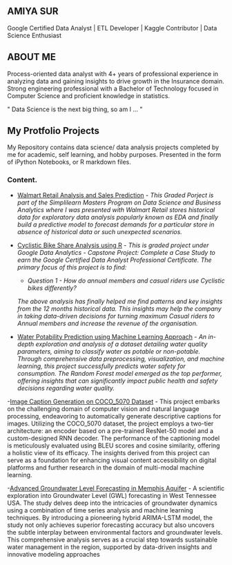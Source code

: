 ## **AMIYA SUR**  
Google Certified Data Analyst | ETL Developer | Kaggle Contributor | Data Science Enthusiast

## **ABOUT ME**  

Process-oriented data analyst with 4+ years of professional experience in analyzing data and gaining insights to drive growth in the Insurance domain. Strong engineering professional with a Bachelor of Technology focused in Computer Science and proficient knowledge in statistics.

" Data Science is the next big thing, so am I ... "  

## My Protfolio Projects
My Repository contains data science/ data analysis projects completed by me for academic, self learning, and hobby purposes. Presented in the form of iPython Notebooks, or R markdown files.  

### Content. 
- [Walmart Retail Analysis and Sales Prediction](https://github.com/amiya-sur/Walmart-Sales-Analysis-with-LinearRegression) - *This Graded Porject is part of the Simplilearn Masters Program on Data Science and Business Analytics where I was presented with Walmart Retail stores historical data for exploratory data analysis popularly known as EDA and finally build a predictive model to forecast demands for a particular store in absence of historical data or such unexpected scenarios.*
  
- [Cyclistic Bike Share Analysis using R](https://github.com/amiya-sur/Cylicstic-Bike-Share-Analysis-using-R) - *This is graded project under Google Data Analytics - Capstone Project: Complete a Case Study to earn the Google Certified Data Analyst Professional Certificate. The primary focus of this project is to find:*
  * *Question 1 - How do annual members and casual riders use Cyclistic bikes differently?*

  *The above analysis has finally helped me find patterns and key insights from the 12 months historical data. This insights may help the company in taking data-driven decisions     for turning maximum Casual riders to Annual members and increase the revenue of the organisation.*
  
- [Water Potability Prediction using Machine Learning Approach](https://github.com/amiya-sur/Detecting-Water-Potaility-using-Data-Analytics.git) - *An in-depth exploration and analysis of a dataset detailing water quality parameters, aiming to classify water as potable or non-potable. Through comprehensive data preprocessing, visualization, and machine learning, this project successfully predicts water safety for consumption. The Random Forest model emerged as the top performer, offering insights that can significantly impact public health and safety decisions regarding water quality.*

-[Image Caption Generation on COCO_5070 Dataset](https://github.com/amiya-sur/image-caption-generation-COCO_5070-dataset.git) - This project embarks on the challenging domain of computer vision and natural language processing, endeavoring to automatically generate descriptive captions for images. Utilizing the COCO_5070 dataset, the project employs a two-tier architecture: an encoder based on a pre-trained ResNet-50 model and a custom-designed RNN decoder. The performance of the captioning model is meticulously evaluated using BLEU scores and cosine similarity, offering a holistic view of its efficacy. The insights derived from this project can serve as a foundation for enhancing visual content accessibility on digital platforms and further research in the domain of multi-modal machine learning.

-[Advanced Groundwater Level Forecasting in Memphis Aquifer](https://github.com/amiya-sur/MSc_Project2023_final_submission.git) - A scientific exploration into Groundwater Level (GWL) forecasting in West Tennessee USA. The study delves deep into the intricacies of groundwater dynamics using a combination of time series analysis and machine learning techniques. By introducing a pioneering hybrid ARIMA-LSTM model, the study not only achieves superior forecasting accuracy but also uncovers the subtle interplay between environmental factors and groundwater levels. This comprehensive analysis serves as a crucial step towards sustainable water management in the region, supported by data-driven insights and innovative modeling approaches
<!---
amiya-sur/amiya-sur is a ✨ special ✨ repository because its `README.md` (this file) appears on your GitHub profile.
You can click the Preview link to take a look at your changes.
--->
